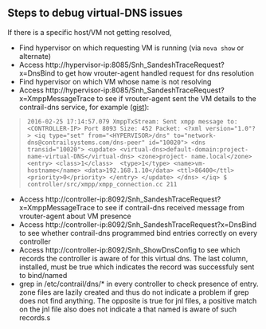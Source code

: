 ## Steps to debug virtual-DNS issues

If there is a specific host/VM not getting resolved,

* Find hypervisor on which requesting VM is running (via `nova show` or alternate)
* Access http://hypervisor-ip:8085/Snh_SandeshTraceRequest?x=DnsBind to get how vrouter-agent handled request for dns resolution
* Find hypervisor on which VM whose name is not resolving
* Access http://hypervisor-ip:8085/Snh_SandeshTraceRequest?x=XmppMessageTrace to see if vrouter-agent sent the VM details to the contrail-dns service, for example ([gist](https://gist.github.com/jsidhu/9e531b3e2f3300876354)):
  
> `2016-02-25 17:14:57.079 XmppTxStream: Sent xmpp message to: <CONTROLLER-IP> Port 8093 Size: 452 Packet: <?xml version="1.0"?> <iq type="set" from="<HYPERVISOR>/dns" to="network-dns@contrailsystems.com/dns-peer" id="10020"> <dns transid="10020"> <update> <virtual-dns>default-domain:project-name-virtual-DNS</virtual-dns> <zone>project- name.local</zone> <entry> <class>1</class>  <type>1</type> <name>vm-hostname</name> <data>192.168.1.10</data> <ttl>86400</ttl> <priority>0</priority> </entry> </update> </dns> </iq> $ controller/src/xmpp/xmpp_connection.cc 211`
  
* Access http://controller-ip:8092/Snh_SandeshTraceRequest?x=XmppMessageTrace to see if contrail-dns received message from vrouter-agent about VM presence
* Access http://controller-ip:8092/Snh_SandeshTraceRequest?x=DnsBind to see whether contrail-dns programmed bind entries correctly on every controller
* Access http://controller-ip:8092/Snh_ShowDnsConfig to see which records the controller is aware of for this virtual dns. The last column, installed, must be true which indicates the record was successfuly sent to bind/named
* grep <vm-name> in /etc/contrail/dns/* in every controller to check presence of entry. zone files are lazily created and thus do not indicate a problem if grep does not find anything. The opposite is true for jnl files, a positive match on the jnl file also does not indicate a that named is aware of such records.s
